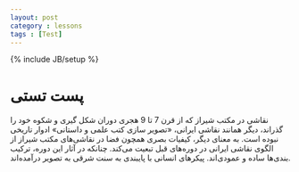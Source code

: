 ```yaml
---
layout: post
category : lessons
tags : [Test]
---
```

{% include JB/setup %}

# پست تستی
نقاشی در مکتب شیراز که از قرن 7 تا 9 هجری دوران شکل گیری و شکوه خود را گذراند، دیگر همانند نقاشی ایرانی، «تصویر سازی کتب علمی و داستانی» ادوار تاریخی نبوده است. به معنای دیگر، کیفیات بصری همچون فضا در نقاشی‌های مکتب شیراز از الگوی نقاشی ایرانی در دوره‌های قبل تبعیت می‌کند. چنانکه در آثار این دوره، ترکیب بندی‌ها ساده و عمودی‌اند. پیکرهای انسانی با پایبندی به سنت شرقی به تصویر درآمده‌اند.
